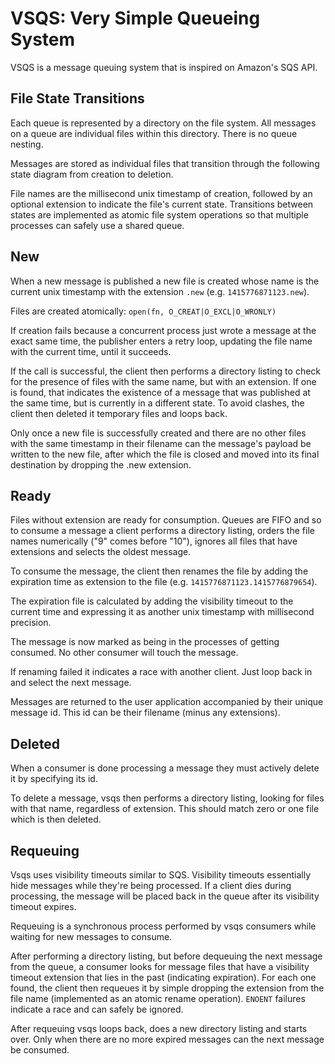 VSQS: Very Simple Queueing System
===================================

VSQS is a message queuing system that is inspired on Amazon's SQS API.


File State Transitions
----------------------

Each queue is represented by a directory on the file system. All messages on a
queue are individual files within this directory. There is no queue nesting.

Messages are stored as individual files that transition through the following
state diagram from creation to deletion.

File names are the millisecond unix timestamp of creation, followed by an
optional extension to indicate the file's current state. Transitions between
states are implemented as atomic file system operations so that multiple
processes can safely use a shared queue.

New
---

When a new message is published a new file is created whose name is the current
unix timestamp with the extension `.new` (e.g. `1415776871123.new`).

Files are created atomically: `open(fn, O_CREAT|O_EXCL|O_WRONLY)`

If creation fails because a concurrent process just wrote a message at the
exact same time, the publisher enters a retry loop, updating the file name with
the current time, until it succeeds.

If the call is successful, the client then performs a directory listing to
check for the presence of files with the same name, but with an extension. If
one is found, that indicates the existence of a message that was published at
the same time, but is currently in a different state. To avoid clashes, the
client then deleted it temporary files and loops back.

Only once a new file is successfully created and there are no other files with
the same timestamp in their filename can the message's payload be written to
the new file, after which the file is closed and moved into its final
destination by dropping the .new extension.

Ready
-----

Files without extension are ready for consumption. Queues are FIFO and so to
consume a message a client performs a directory listing, orders the file names
numerically ("9" comes before "10"), ignores all files that have extensions and
selects the oldest message.

To consume the message, the client then renames the file by adding the
expiration time as extension to the file (e.g. `1415776871123.1415776879654`).

The expiration file is calculated by adding the visibility timeout to the
current time and expressing it as another unix timestamp with millisecond
precision.

The message is now marked as being in the processes of getting consumed. No
other consumer will touch the message.

If renaming failed it indicates a race with another client. Just loop back in
and select the next message.

Messages are returned to the user application accompanied by their unique
message id. This id can be their filename (minus any extensions).

Deleted
-------

When a consumer is done processing a message they must actively delete it by
specifying its id.

To delete a message, vsqs then performs a directory listing, looking for files
with that name, regardless of extension. This should match zero or one file
which is then deleted.

Requeuing
---------

Vsqs uses visibility timeouts similar to SQS. Visibility timeouts essentially
hide messages while they're being processed. If a client dies during
processing, the message will be placed back in the queue after its visibility
timeout expires.

Requeuing is a synchronous process performed by vsqs consumers while waiting
for new messages to consume.

After performing a directory listing, but before dequeuing the next message
from the queue, a consumer looks for message files that have a visibility
timeout extension that lies in the past (indicating expiration). For each one
found, the client then requeues it by simple dropping the extension from the
file name (implemented as an atomic rename operation). `ENOENT` failures
indicate a race and can safely be ignored.

After requeuing vsqs loops back, does a new directory listing and starts over.
Only when there are no more expired messages can the next message be consumed.
